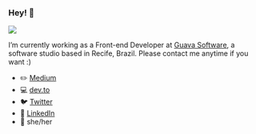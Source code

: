 ### Hey! :purple_heart:
![](https://komarev.com/ghpvc/?username=pcosv&color=blueviolet)

I’m currently working as a Front-end Developer at [Guava Software](https://guava.software/), a software studio based in Recife, Brazil. Please contact me anytime if you want :)

- :pencil2: [Medium](https://medium.com/@paula_vaz)
- :computer: [dev.to](https://dev.to/pcosvaz)
- :bird: [Twitter](https://twitter.com/pcosv)
- :incoming_envelope: [LinkedIn](https://www.linkedin.com/in/paula-vaz/)
- :woman: she/her
